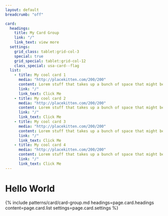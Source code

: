 ```yaml
---
layout: default
breadcrumb: "off"

card:
  headings:
    title: My Card Group
    link: "/"
    link_text: view more
  settings:
    grid_class: tablet:grid-col-3
    special: true
    grid_special: tablet:grid-col-12
    class_special: usa-card--flag
  list: 
    - title: My cool card 1
      media: "http://placekitten.com/200/200"
      content: Lorem stuff that takes up a bunch of space that might be a few lines
      link: "/"
      link_text: Click Me
    - title: My cool card 2
      media: "http://placekitten.com/200/200"
      content: Lorem stuff that takes up a bunch of space that might be a few lines
      link: "/"
      link_text: Click Me
    - title: My cool card 3
      media: "http://placekitten.com/200/200"
      content: Lorem stuff that takes up a bunch of space that might be a few lines
      link: "/"
      link_text: Click Me
    - title: My cool card 4
      media: "http://placekitten.com/200/200"
      content: Lorem stuff that takes up a bunch of space that might be a few lines
      link: "/"
      link_text: Click Me
---
```

<h1>Hello World</h1>

{% include patterns/card/card-group.md headings=page.card.headings content=page.card.list settings=page.card.settings %}

